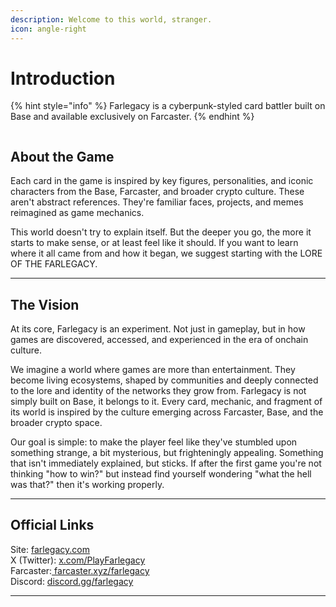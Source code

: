 ```yaml
---
description: Welcome to this world, stranger.
icon: angle-right
---
```


# Introduction

{% hint style="info" %}
Farlegacy is a cyberpunk-styled card battler built on Base and available exclusively on Farcaster.
{% endhint %}

<figure><img src=".gitbook/assets/Рамка.png" alt=""><figcaption></figcaption></figure>

## About the Game

Each card in the game is inspired by key figures, personalities, and iconic characters from the Base, Farcaster, and broader crypto culture. These aren't abstract references. They're familiar faces, projects, and memes reimagined as game mechanics.

This world doesn't try to explain itself. But the deeper you go, the more it starts to make sense, or at least feel like it should. If you want to learn where it all came from and how it began, we suggest starting with the LORE OF THE FARLEGACY.

***

## The Vision

At its core, Farlegacy is an experiment. Not just in gameplay, but in how games are discovered, accessed, and experienced in the era of onchain culture.

We imagine a world where games are more than entertainment. They become living ecosystems, shaped by communities and deeply connected to the lore and identity of the networks they grow from. Farlegacy is not simply built on Base, it belongs to it. Every card, mechanic, and fragment of its world is inspired by the culture emerging across Farcaster, Base, and the broader crypto space.

Our goal is simple: to make the player feel like they've stumbled upon something strange, a bit mysterious, but frighteningly appealing. Something that isn't immediately explained, but sticks. If after the first game you're not thinking "how to win?" but instead find yourself wondering "what the hell was that?" then it's working properly.

***

## Official Links

Site: [farlegacy.com](https://farlegacy.com/) \
X (Twitter): [x.com/PlayFarlegacy](https://x.com/PlayFarlegacy) \
Farcaster:[ farcaster.xyz/farlegacy ](https://farcaster.xyz/farlegacy)\
Discord: [discord.gg/farlegacy](https://discord.com/invite/farlegacy)

***
